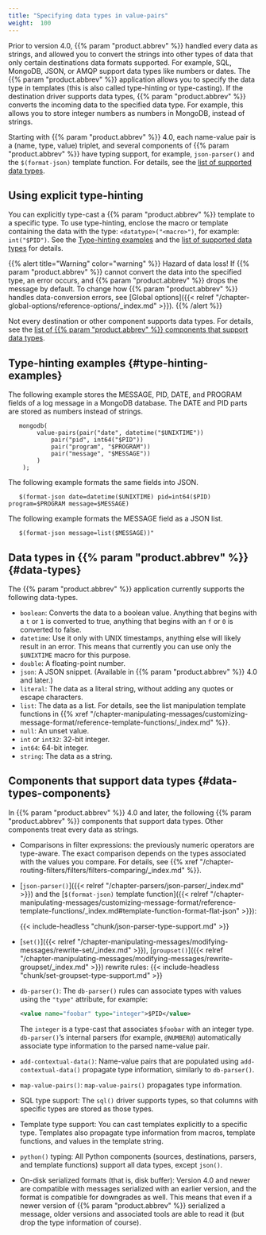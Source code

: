 ```yaml
---
title: "Specifying data types in value-pairs"
weight:  100
---
```

<!-- DISCLAIMER: This file is based on the syslog-ng Open Source Edition documentation https://github.com/balabit/syslog-ng-ose-guides/commit/2f4a52ee61d1ea9ad27cb4f3168b95408fddfdf2 and is used under the terms of The syslog-ng Open Source Edition Documentation License. The file has been modified by Axoflow. -->

Prior to version 4.0, {{% param "product.abbrev" %}} handled every data as strings, and allowed you to convert the strings into other types of data that only certain destinations data formats supported. For example, SQL, MongoDB, JSON, or AMQP support data types like numbers or dates. The {{% param "product.abbrev" %}} application allows you to specify the data type in templates (this is also called type-hinting or type-casting). If the destination driver supports data types, {{% param "product.abbrev" %}} converts the incoming data to the specified data type. For example, this allows you to store integer numbers as numbers in MongoDB, instead of strings.

Starting with {{% param "product.abbrev" %}} 4.0, each name-value pair is a (name, type, value) triplet, and several components of {{% param "product.abbrev" %}} have typing support, for example, `json-parser()` and the `$(format-json)` template function. For details, see the [list of supported data types](#data-types).

## Using explicit type-hinting

You can explicitly type-cast a {{% param "product.abbrev" %}} template to a specific type. To use type-hinting, enclose the macro or template containing the data with the type: `<datatype>("<macro>")`, for example: `int("$PID")`. See the [Type-hinting examples](#type-hinting-examples) and the [list of supported data types](#data-types) for details.

{{% alert title="Warning" color="warning" %}}
Hazard of data loss! If {{% param "product.abbrev" %}} cannot convert the data into the specified type, an error occurs, and {{% param "product.abbrev" %}} drops the message by default. To change how {{% param "product.abbrev" %}} handles data-conversion errors, see [Global options]({{< relref "/chapter-global-options/reference-options/_index.md" >}}).
{{% /alert %}}

Not every destination or other component supports data types. For details, see the [list of {{% param "product.abbrev" %}} components that support data types](#data-types-components).

## Type-hinting examples {#type-hinting-examples}

The following example stores the MESSAGE, PID, DATE, and PROGRAM fields of a log message in a MongoDB database. The DATE and PID parts are stored as numbers instead of strings.

```shell
   mongodb(
        value-pairs(pair("date", datetime("$UNIXTIME"))
            pair("pid", int64("$PID"))
            pair("program", "$PROGRAM"))
            pair("message", "$MESSAGE"))
        )
    );
```

The following example formats the same fields into JSON.

```shell
   $(format-json date=datetime($UNIXTIME) pid=int64($PID) program=$PROGRAM message=$MESSAGE)
```

The following example formats the MESSAGE field as a JSON list.

```shell
   $(format-json message=list($MESSAGE))"
```

## Data types in {{% param "product.abbrev" %}} {#data-types}

The {{% param "product.abbrev" %}} application currently supports the following data-types.

- `boolean`: Converts the data to a boolean value. Anything that begins with a `t` or `1` is converted to true, anything that begins with an `f` or `0` is converted to false.
- `datetime`: Use it only with UNIX timestamps, anything else will likely result in an error. This means that currently you can use only the `$UNIXTIME` macro for this purpose.
- `double`: A floating-point number.
- `json`: A JSON snippet. (Available in {{% param "product.abbrev" %}} 4.0 and later.)
- `literal`: The data as a literal string, without adding any quotes or escape characters.
- `list`: The data as a list. For details, see the list manipulation template functions in {{% xref "/chapter-manipulating-messages/customizing-message-format/reference-template-functions/_index.md" %}}.
- `null`: An unset value.
- `int` or `int32`: 32-bit integer.
- `int64`: 64-bit integer.
- `string`: The data as a string.

## Components that support data types {#data-types-components}

In {{% param "product.abbrev" %}} 4.0 and later, the following {{% param "product.abbrev" %}} components that support data types. Other components treat every data as strings.

- Comparisons in filter expressions: the previously numeric operators are type-aware. The exact comparison depends on the types associated with the values you compare. For details, see {{% xref "/chapter-routing-filters/filters/filters-comparing/_index.md" %}}.
- [`json-parser()`]({{< relref "/chapter-parsers/json-parser/_index.md" >}}) and the [`$(format-json)` template function]({{< relref "/chapter-manipulating-messages/customizing-message-format/reference-template-functions/_index.md#template-function-format-flat-json" >}}): 

    {{< include-headless "chunk/json-parser-type-support.md" >}}

- [`set()`]({{< relref "/chapter-manipulating-messages/modifying-messages/rewrite-set/_index.md" >}}), [`groupset()`]({{< relref "/chapter-manipulating-messages/modifying-messages/rewrite-groupset/_index.md" >}}) rewrite rules:
    {{< include-headless "chunk/set-groupset-type-support.md" >}}
- `db-parser()`: The `db-parser()` rules can associate types with values using the `"type"` attribute, for example:
    ```xml
    <value name="foobar" type="integer">$PID</value>
    ```

    The `integer` is a type-cast that associates `$foobar` with an integer type. `db-parser()`’s internal parsers (for example, `@NUMBER@`) automatically associate type information to the parsed name-value pair.

- `add-contextual-data()`: Name-value pairs that are populated using `add-contextual-data()` propagate type information, similarly to `db-parser()`.
- `map-value-pairs()`: `map-value-pairs()` propagates type information.
- SQL type support: The `sql()` driver supports types, so that columns with specific types are stored as those types.
- Template type support: You can cast templates explicitly to a specific type. Templates also propagate type information from macros, template functions, and values in the template string.
- `python()` typing: All Python components (sources, destinations, parsers, and template functions) support all data types, except `json()`.
- On-disk serialized formats (that is, disk buffer): Version 4.0 and newer are compatible with messages serialized with an earlier version, and the format is compatible for downgrades as well. This means that even if a newer version of {{% param "product.abbrev" %}} serialized a message, older versions and associated tools are able to read it (but drop the type information of course).
